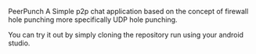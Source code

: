 PeerPunch
A Simple p2p chat application based on the concept of firewall hole punching more specifically UDP hole punching.

You can try it out by simply cloning the repository run using your android studio.
